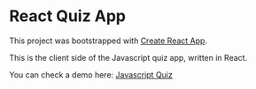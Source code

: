 # React Quiz App

This project was bootstrapped with [Create React App](https://github.com/facebook/create-react-app).

This is the client side of the Javascript quiz app, written in React.

You can check a demo here: [Javascript Quiz](https://js-quiz-client.netlify.app/)

